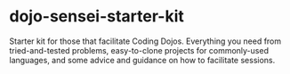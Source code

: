 # dojo-sensei-starter-kit
Starter kit for those that facilitate Coding Dojos. Everything you need from tried-and-tested problems, easy-to-clone projects for commonly-used languages, and some advice and guidance on how to facilitate sessions.
